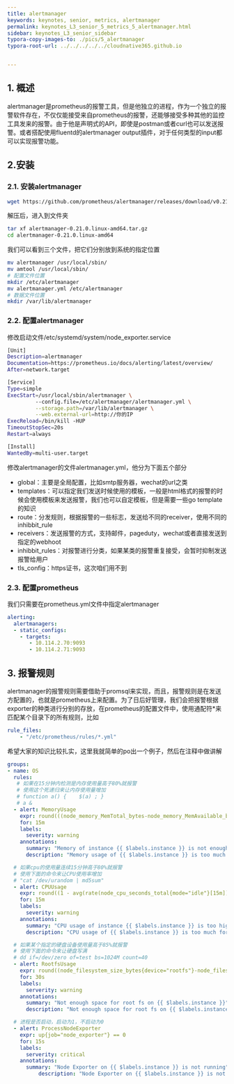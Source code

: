 ```yaml
---
title: alertmanager
keywords: keynotes, senior, metrics, alertmanager
permalink: keynotes_L3_senior_5_metrics_5_alertmanager.html
sidebar: keynotes_L3_senior_sidebar
typora-copy-images-to: ./pics/5_alertmanager
typora-root-url: ../../../../../cloudnative365.github.io


---
```


## 1. 概述

alertmanager是prometheus的报警工具，但是他独立的进程，作为一个独立的报警软件存在，不仅仅能接受来自prometheus的报警，还能够接受多种其他的监控工具发来的报警。由于他是声明式的API，即使是postman或者curl也可以发送报警。或者搭配使用fluentd的alertmanager output插件，对于任何类型的input都可以实现报警功能。

## 2.安装

### 2.1. 安装alertmanager

``` bash
wget https://github.com/prometheus/alertmanager/releases/download/v0.21.0/alertmanager-0.21.0.linux-amd64.tar.gz
```

解压后，进入到文件夹

``` bash
tar xf alertmanager-0.21.0.linux-amd64.tar.gz
cd alertmanager-0.21.0.linux-amd64
```

我们可以看到三个文件，把它们分别放到系统的指定位置

``` bash
mv alertmanager /usr/local/sbin/
mv amtool /usr/local/sbin/
# 配置文件位置
mkdir /etc/alertmanager
mv alertmanager.yml /etc/alertmanager
# 数据文件位置
mkdir /var/lib/alertmanager
```

### 2.2. 配置alertmanager

修改启动文件/etc/systemd/system/node_exporter.service

``` bash
[Unit]
Description=alertmanager
Documentation=https://prometheus.io/docs/alerting/latest/overview/
After=network.target

[Service]
Type=simple
ExecStart=/usr/local/sbin/alertmanager \
         --config.file=/etc/alertmanager/alertmanager.yml \
         --storage.path=/var/lib/alertmanager \
         --web.external-url=http://你的IP
ExecReload=/bin/kill -HUP 
TimeoutStopSec=20s
Restart=always

[Install]
WantedBy=multi-user.target
```

修改alertmanager的文件alertmanager.yml，他分为下面五个部分

+ global：主要是全局配置，比如smtp服务器，wechat的url之类
+ templates：可以指定我们发送时候使用的模板，一般是html格式的报警的时候会使用模板来发送报警，我们也可以自定模板，但是需要一些go template的知识
+ route：分发规则，根据报警的一些标志，发送给不同的receiver，使用不同的inhibbit_rule
+ receivers：发送报警的方式，支持邮件，pageduty，wechat或者直接发送到指定的webhoot
+ inhibbit_rules：对报警进行分类，如果某类的报警重复接受，会暂时抑制发送报警给用户
+ tls_config：https证书，这次咱们用不到

### 2.3. 配置prometheus

我们只需要在prometheus.yml文件中指定alertmanager

``` yaml
alerting:
  alertmanagers:
  - static_configs:
    - targets:
       - 10.114.2.70:9093
       - 10.114.2.71:9093
```

## 3. 报警规则

alertmanager的报警规则需要借助于promsql来实现，而且，报警规则是在发送方配置的，也就是prometheus上来配置。为了日后好管理，我们会把报警根据exporter的种类进行分别的存放，在prometheus的配置文件中，使用通配符*来匹配某个目录下的所有规则，比如

``` yaml
rule_files:
    - "/etc/prometheus/rules/*.yml"
```

希望大家的知识比较扎实，这里我就简单的po出一个例子，然后在注释中做讲解

``` yaml
groups:
- name: OS
  rules:
   # 如果在15分钟内检测是内存使用量高于80%就报警
   # 使用这个死递归来让内存使用量增加
   # function a() {    $(a) ; }
   # a &
  - alert: MemoryUsage
    expr: round(((node_memory_MemTotal_bytes-node_memory_MemAvailable_bytes)/node_memory_MemTotal_bytes) * 100) > 80
    for: 15m
    labels:
      severity: warning
    annotations:
      summary: "Memory of instance {{ $labels.instance }} is not enough"
      description: "Memory usage of {{ $labels.instance }} is too much for more than 15 minutes. (current value: {{ $value }}%"

  # 如果cpu的使用量连续15分钟高于80%就报警
  # 使用下面的命令来让CPU使用率增加
  # "cat /dev/urandom | md5sum"
  - alert: CPUUsage
    expr: round((1 - avg(rate(node_cpu_seconds_total{mode="idle"}[15m])) by (instance)) * 100) > 80
    for: 15m
    labels:
      severity: warning
    annotations:
      summary: "CPU usage of instance {{ $labels.instance }} is too hight"
      description: "CPU usage of {{ $labels.instance }} is too much for more than 15 minutes. (current value: {{ $value }}%"

  # 如果某个指定的硬盘设备使用量高于85%就报警
  # 使用下面的命令来让硬盘写满
  # dd if=/dev/zero of=test bs=1024M count=40
  - alert: RootfsUsage
    expr: round((node_filesystem_size_bytes{device="rootfs"}-node_filesystem_free_bytes{device="rootfs"})/node_filesystem_size_bytes{device="rootfs"} * 100) > 85
    for: 30s
    labels:
      serverity: warning
    annotations:
      summary: "Not enough space for root fs on {{ $labels.instance }}"
      description: "Not enough space for root fs on {{ $labels.instance }}. (current value: {{ $value }})%"

  # 进程是否启动，启动为1，不启动为0
  - alert: ProcessNodeExporter
    expr: up{job="node_exporter"} == 0
    for: 15s
    labels:
      serverity: critical
    annotations:
      summary: "Node Exporter on {{ $labels.instance }} is not running"
          description: "Node Exporter on {{ $labels.instance }} is not running"
```



